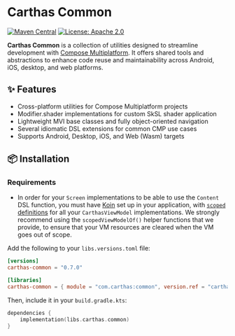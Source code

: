 # Carthas Common

[![Maven Central](https://img.shields.io/maven-central/v/com.carthas/common)](https://search.maven.org/artifact/com.carthas/common)
[![License: Apache 2.0](https://img.shields.io/badge/license-Apache_2.0-blue.svg)](https://opensource.org/licenses/MIT)

**Carthas Common** is a collection of utilities designed to streamline development with [Compose Multiplatform](https://www.jetbrains.com/lp/compose-multiplatform/). It offers shared tools and abstractions to enhance code reuse and maintainability across Android, iOS, desktop, and web platforms.

## ✨ Features

- Cross-platform utilities for Compose Multiplatform projects  
- Modifier.shader implementations for custom SkSL shader application
- Lightweight MVI base classes and fully object-oriented navigation
- Several idiomatic DSL extensions for common CMP use cases
- Supports Android, Desktop, iOS, and Web (Wasm) targets

## 📦 Installation
### Requirements
- In order for your `Screen` implementations to be able to use the `Content` DSL function, you must have [Koin](https://github.com/InsertKoinIO/koin) set up in your application, with [`scoped` definitions](https://insert-koin.io/docs/reference/koin-core/scopes/) for all your `CarthasViewModel` implementations. We strongly recommend using the `scopedViewModelOf()` helper functions that we provide, to ensure that your VM resources are cleared when the VM goes out of scope.

Add the following to your `libs.versions.toml` file:

```toml
[versions]
carthas-common = "0.7.0"

[libraries]
carthas-common = { module = "com.carthas:common", version.ref = "carthas-common" }
```

Then, include it in your `build.gradle.kts`:

```kotlin
dependencies {
    implementation(libs.carthas.common)
}
```
